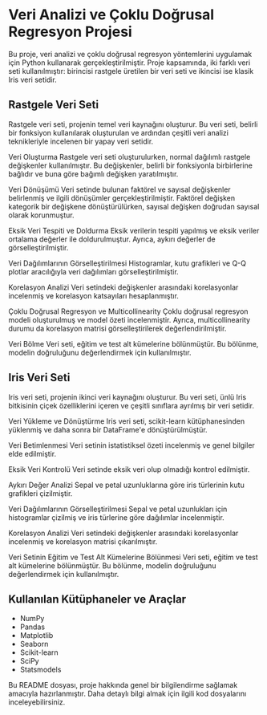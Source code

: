 # Veri Analizi ve Çoklu Doğrusal Regresyon Projesi

Bu proje, veri analizi ve çoklu doğrusal regresyon yöntemlerini uygulamak için Python kullanarak gerçekleştirilmiştir. Proje kapsamında, iki farklı veri seti kullanılmıştır: birincisi rastgele üretilen bir veri seti ve ikincisi ise klasik Iris veri setidir.

## Rastgele Veri Seti
Rastgele veri seti, projenin temel veri kaynağını oluşturur. Bu veri seti, belirli bir fonksiyon kullanılarak oluşturulan ve ardından çeşitli veri analizi teknikleriyle incelenen bir yapay veri setidir.

Veri Oluşturma
Rastgele veri seti oluşturulurken, normal dağılımlı rastgele değişkenler kullanılmıştır. Bu değişkenler, belirli bir fonksiyonla birbirlerine bağlıdır ve buna göre bağımlı değişken yaratılmıştır.

Veri Dönüşümü
Veri setinde bulunan faktörel ve sayısal değişkenler belirlenmiş ve ilgili dönüşümler gerçekleştirilmiştir. Faktörel değişken kategorik bir değişkene dönüştürülürken, sayısal değişken doğrudan sayısal olarak korunmuştur.

Eksik Veri Tespiti ve Doldurma
Eksik verilerin tespiti yapılmış ve eksik veriler ortalama değerler ile doldurulmuştur. Ayrıca, aykırı değerler de görselleştirilmiştir.

Veri Dağılımlarının Görselleştirilmesi
Histogramlar, kutu grafikleri ve Q-Q plotlar aracılığıyla veri dağılımları görselleştirilmiştir.

Korelasyon Analizi
Veri setindeki değişkenler arasındaki korelasyonlar incelenmiş ve korelasyon katsayıları hesaplanmıştır.

Çoklu Doğrusal Regresyon ve Multicollinearity
Çoklu doğrusal regresyon modeli oluşturulmuş ve model özeti incelenmiştir. Ayrıca, multicollinearity durumu da korelasyon matrisi görselleştirilerek değerlendirilmiştir.

Veri Bölme
Veri seti, eğitim ve test alt kümelerine bölünmüştür. Bu bölünme, modelin doğruluğunu değerlendirmek için kullanılmıştır.

## Iris Veri Seti

Iris veri seti, projenin ikinci veri kaynağını oluşturur. Bu veri seti, ünlü Iris bitkisinin çiçek özelliklerini içeren ve çeşitli sınıflara ayrılmış bir veri setidir.

Veri Yükleme ve Dönüştürme
Iris veri seti, scikit-learn kütüphanesinden yüklenmiş ve daha sonra bir DataFrame'e dönüştürülmüştür.

Veri Betimlenmesi
Veri setinin istatistiksel özeti incelenmiş ve genel bilgiler elde edilmiştir.

Eksik Veri Kontrolü
Veri setinde eksik veri olup olmadığı kontrol edilmiştir.

Aykırı Değer Analizi
Sepal ve petal uzunluklarına göre iris türlerinin kutu grafikleri çizilmiştir.

Veri Dağılımlarının Görselleştirilmesi
Sepal ve petal uzunlukları için histogramlar çizilmiş ve iris türlerine göre dağılımlar incelenmiştir.

Korelasyon Analizi
Veri setindeki değişkenler arasındaki korelasyonlar incelenmiş ve korelasyon matrisi çıkarılmıştır.

Veri Setinin Eğitim ve Test Alt Kümelerine Bölünmesi
Veri seti, eğitim ve test alt kümelerine bölünmüştür. Bu bölünme, modelin doğruluğunu değerlendirmek için kullanılmıştır.

## Kullanılan Kütüphaneler ve Araçlar

- NumPy
- Pandas
- Matplotlib
- Seaborn
- Scikit-learn
- SciPy
- Statsmodels

Bu README dosyası, proje hakkında genel bir bilgilendirme sağlamak amacıyla hazırlanmıştır. Daha detaylı bilgi almak için ilgili kod dosyalarını inceleyebilirsiniz.
